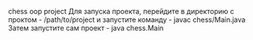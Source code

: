 chess oop project
Для запуска проекта, перейдите в директорию с проктом - /path/to/project и запустите команду - javac chess/Main.java
Затем запустите сам проект - java chess.Main
